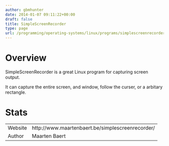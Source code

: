 ```yaml
---
author: gbmhunter
date: 2014-01-07 09:11:22+00:00
draft: false
title: SimpleScreenRecorder
type: page
url: /programming/operating-systems/linux/programs/simplescreenrecorder
---
```


# Overview





SimpleScreenRecorder is a great Linux program for capturing screen output.





It can capture the entire screen, and window, follow the curser, or a arbitary rectangle.





# Stats



<table >
	<tbody >
		<tr >
			
<td >Website
</td>
			
<td >http://www.maartenbaert.be/simplescreenrecorder/
</td>
		</tr>
		<tr >
			
<td >Author
</td>
			
<td >Maarten Baert
</td>
		</tr>
	</tbody>
</table>
